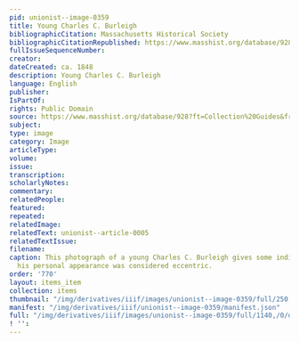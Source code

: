 ```yaml
---
pid: unionist--image-0359
title: Young Charles C. Burleigh
bibliographicCitation: Massachusetts Historical Society
bibliographicCitationRepublished: https://www.masshist.org/database/928?ft=Collection%20Guides&from=/collection-guides/view/fap014
fullIssueSequenceNumber: 
creator: 
dateCreated: ca. 1848
description: Young Charles C. Burleigh
language: English
publisher: 
IsPartOf: 
rights: Public Domain
source: https://www.masshist.org/database/928?ft=Collection%20Guides&from=/collection-guides/view/fap014
subject: 
type: image
category: Image
articleType: 
volume: 
issue: 
transcription: 
scholarlyNotes: 
commentary: 
relatedPeople: 
featured: 
repeated: 
relatedImage: 
relatedText: unionist--article-0005
relatedTextIssue: 
filename: 
caption: This photograph of a young Charles C. Burleigh gives some indication of why
  his personal appearance was considered eccentric.
order: '770'
layout: items_item
collection: items
thumbnail: "/img/derivatives/iiif/images/unionist--image-0359/full/250,/0/default.jpg"
manifest: "/img/derivatives/iiif/unionist--image-0359/manifest.json"
full: "/img/derivatives/iiif/images/unionist--image-0359/full/1140,/0/default.jpg"
! '': 
---
```

